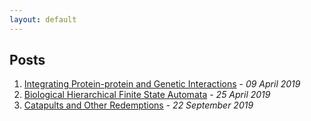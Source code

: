 ```yaml
---
layout: default
---
```


## Posts

1. [Integrating Protein-protein and Genetic Interactions](./idekerDataSet.html) - *09 April 2019*
2. [Biological Hierarchical Finite State Automata](./hfsa.html) - *25 April 2019*
3. [Catapults and Other Redemptions](./catapults.html) - *22 September 2019*
